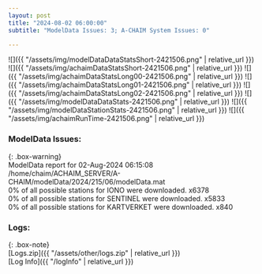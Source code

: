 ```yaml
---
layout: post
title: "2024-08-02 06:00:00"
subtitle: "ModelData Issues: 3; A-CHAIM System Issues: 0"

---
```


![]({{ "/assets/img/modelDataDataStatsShort-2421506.png" | relative_url }})
![]({{ "/assets/img/achaimDataStatsShort-2421506.png" | relative_url }})
![]({{ "/assets/img/achaimDataStatsLong00-2421506.png" | relative_url }})
![]({{ "/assets/img/achaimDataStatsLong01-2421506.png" | relative_url }})
![]({{ "/assets/img/achaimDataStatsLong02-2421506.png" | relative_url }})
![]({{ "/assets/img/modelDataDataStats-2421506.png" | relative_url }})
![]({{ "/assets/img/modelDataStationStats-2421506.png" | relative_url }})
![]({{ "/assets/img/achaimRunTime-2421506.png" | relative_url }})


### ModelData Issues:  
  
{: .box-warning}  
 ModelData report for 02-Aug-2024 06:15:08   
 /home/chaim/ACHAIM_SERVER/A-CHAIM/modelData/2024/215/06/modelData.mat   
 0% of all possible stations for IONO were downloaded. x6378   
 0% of all possible stations for SENTINEL were downloaded. x5833   
 0% of all possible stations for KARTVERKET were downloaded. x840   
  


### Logs:  
  
{: .box-note}  
[Logs.zip]({{ "/assets/other/logs.zip" | relative_url }})  
[Log Info]({{ "/logInfo" | relative_url }})  
